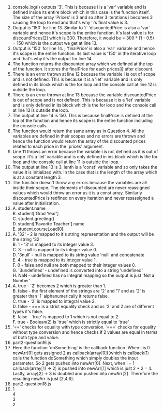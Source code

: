 1. console.log(i) outputs '3'. This is because i is a 'var' variable and is defined inside its entire block which in this case is the function itself. The size of the array 'Prices' is 3 and so after 3 iterations i becomes 3 causing the loop to end and that's why 'i's final value is 3.
2. Output is '150' for line 13. Similar to 'i' 'discountedPrice is also a 'var' variable and hence it's scope is the entire function. It's last value is for discountPrices[2] which is 300. Therefore, it would be = 300 * (1 - 0.5) = 150 which is the output we get at line 13.
3. Output is '150' for line 14. ; 'finalPrice' is also a 'var' variable and hence it's scope is the entire function. Its last value is '150' in the iterative loop and that's why it's the output for line 14.
4. The function returns the discounted array which we defined at the top of the function. It stores the finalPrice for each prices[i] after discount. 
5. There is an error thrown at line 12 because the variable i is out of scope and is not defined. This is because it is  a 'let' variable and is only defined in its block which is the for loop and the console call at line 12 is outside the loop.
6. There is an error thrown at line 13 because the variable discountedPrice is out of scope and is not defined. This is because it is  a 'let' variable and is only defined in its block which is the for loop and the console call at line 13 is outside the loop.
7. The output at line 14 is 150. This is because finalPrice is defined at the top of the function and hence its scope is the entire function including the console calls. 
8. The function would return the same array as in Question 4. All the variables are defined in their scopes and no errors are thrown and hence the function would return the array of the discounted prices related to each price in the 'prices' argument. 
9. Line 11 throws an error because the variable i is not defined as it is out of scope. It's a 'let' variable and is only defined in ins block which is the for loop and the console call at line 11 is outside the loop.
10. The output at line 13 is 3. lenth is a 'const' variable and so only takes the value it is initialized with. In the case that is the length of the array which is at a constant length 3. 
11. The function doesn't throw any errors because the variables are all inside their scope. The elements of discounted are never reassigned values which would throw an error as it is a const array. Similarly discountedPrice is redfined on every iteration and never resassigned a value after initialization.
12. A. student.name <br />
    B. student['Grad Year']<br />
    C. student.greeting()<br />
    D. student['Favorite Teacher'].name<br />
    E. student.courseLoad[0]<br />
13. A. '32' - 2 is mapped to it's string representation and the output will be the string '32'<br />
    B. 1 - '3' is mapped to its integer value 3.<br />
    C. 3 - null is mapped to its integer value 0.<br />
    D. '3null' - null is mapped to its string value 'null' and concatenate<br />
    E. 4 - true is mapped to its integer value 1.<br />
    F. 0 - false and null are both mapped to their integer values 0.<br />
    G. '3undefined' - undefined is converted into a string 'undefined'<br />
    H. NaN - undefined has no integral mapping so the output is just 'Not a Number'<br />
14. A. true - '2' becomes 2 which is greater than 1.<br />
    B. false - the first element of the strings are '2' and '1' and as '2' is greater than '1' alphanumerically it returns false.<br />
    C. true - '2' is mapped to integral value 2.<br />
    D. false - === is a strict equality check and as '2' and 2 are of different types it's false.<br />
    E. false - 'true' is mapped to 1 which is not equal to 2.<br />
    F. true - Boolean(2) is 'true' which is strictly equal to 'true'<br />
15. '==' checks for equality with type conversion. '===' checks for equality without type conversion and hence checks if 2 values are equal in terms of both type and value.
16. part2-question16.js
17. Here the function 'doSomething' is the callback function. When i is 0. newArr[0] gets assigned 2 as callback(array[0])(which is callback(1) calls the function doSomething which simply doubles the input parameter. So 2 gets pushed into newArr[0]. Next, when i = 1 callback(array[1] -> 2) is pushed into newArr[1] which is just  2 * 2 = 4. Lastly, array[2] -> 3 is doubled and pushed into newArr[2]. Therefore the resulting newArr is just [2,4,6].
18. part2-question18.js
19. 1<br />
    4<br />
    3<br />
    2<br />




